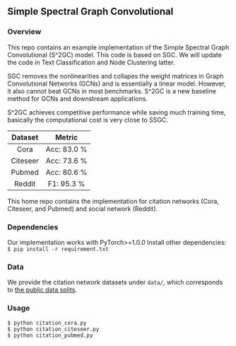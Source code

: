 ## Simple Spectral Graph Convolutional

### Overview
This repo contains an example implementation of the Simple Spectral Graph Convolutional (S^2GC) model.
This code is based on SGC. We will update the code in Text Classification and Node Clustering latter. 

SGC removes the nonlinearities and collapes the weight matrices in Graph Convolutional Networks (GCNs) and is essentially a linear model. However, it also cannot beat GCNs in most benchmarks. S^2GC is a new baseline method for GCNs and downstream applications.

S^2GC achieves competitive performance while saving much training time, basically the computational cost is very close to SSGC.

Dataset | Metric |
:------:|:------:|
Cora    | Acc: 83.0 %
Citeseer| Acc: 73.6 %
Pubmed  | Acc: 80.6 %
Reddit  | F1:  95.3 %

This home repo contains the implementation for citation networks (Cora, Citeseer, and Pubmed) and social network (Reddit).


### Dependencies
Our implementation works with PyTorch>=1.0.0 Install other dependencies: `$ pip install -r requirement.txt`

### Data
We provide the citation network datasets under `data/`, which corresponds to [the public data splits](https://github.com/tkipf/gcn/tree/master/gcn/data).

### Usage

```
$ python citation_cora.py
$ python citation_citeseer.py 
$ python citation_pubmed.py 
```


